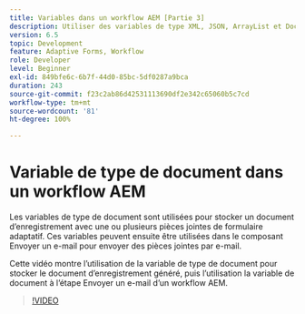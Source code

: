 ```yaml
---
title: Variables dans un workflow AEM [Partie 3]
description: Utiliser des variables de type XML, JSON, ArrayList et Document dans un workflow AEM
version: 6.5
topic: Development
feature: Adaptive Forms, Workflow
role: Developer
level: Beginner
exl-id: 849bfe6c-6b7f-44d0-85bc-5df0287a9bca
duration: 243
source-git-commit: f23c2ab86d42531113690df2e342c65060b5c7cd
workflow-type: tm+mt
source-wordcount: '81'
ht-degree: 100%

---
```


# Variable de type de document dans un workflow AEM


Les variables de type de document sont utilisées pour stocker un document d’enregistrement avec une ou plusieurs pièces jointes de formulaire adaptatif. Ces variables peuvent ensuite être utilisées dans le composant Envoyer un e-mail pour envoyer des pièces jointes par e-mail.

Cette vidéo montre l’utilisation de la variable de type de document pour stocker le document d’enregistrement généré, puis l’utilisation la variable de document à l’étape Envoyer un e-mail d’un workflow AEM.

>[!VIDEO](https://video.tv.adobe.com/v/26452?quality=12&learn=on)
